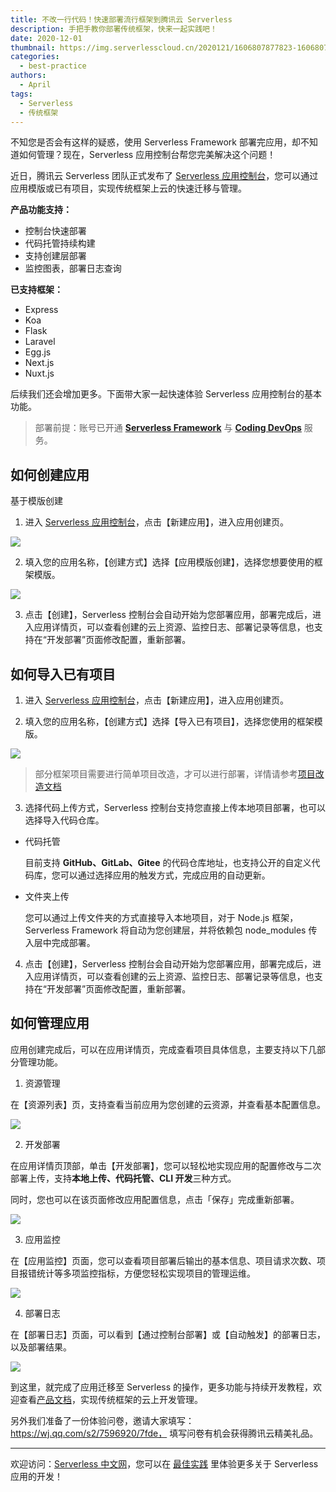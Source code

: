 ```yaml
---
title: 不改一行代码！快速部署流行框架到腾讯云 Serverless 
description: 手把手教你部署传统框架，快来一起实践吧！
date: 2020-12-01
thumbnail: https://img.serverlesscloud.cn/2020121/1606807877823-1606807107551-ssr%E5%89%AF%E6%9C%AC2.jpg
categories:
  - best-practice
authors:
  - April
tags:
  - Serverless
  - 传统框架
---
```


不知您是否会有这样的疑惑，使用 Serverless Framework 部署完应用，却不知道如何管理？现在，Serverless 应用控制台帮您完美解决这个问题！

近日，腾讯云 Serverless 团队正式发布了 [Serverless 应用控制台](https://console.cloud.tencent.com/ssr)，您可以通过应用模版或已有项目，实现传统框架上云的快速迁移与管理。

**产品功能支持：**

- 控制台快速部署
- 代码托管持续构建
- 支持创建层部署
- 监控图表，部署日志查询

**已支持框架：**

- Express
- Koa
- Flask
- Laravel
- Egg.js
- Next.js
- Nuxt.js

后续我们还会增加更多。下面带大家一起快速体验 Serverless 应用控制台的基本功能。

> 部署前提：账号已开通 **[Serverless Framework](https://console.cloud.tencent.com/sls)** 与 **[Coding DevOps](https://console.cloud.tencent.com/coding)** 服务。

## 如何创建应用

基于模版创建

1. 进入 [Serverless 应用控制台](https://console.cloud.tencent.com/ssr)，点击【新建应用】，进入应用创建页。

![](https://img.serverlesscloud.cn/20201130/1606743229153-1606141064704-%E5%B1%8F%E5%B9%95%E5%BF%AB%E7%85%A7%202020-11-22%2018.20.45.png)

2. 填入您的应用名称，【创建方式】选择【应用模版创建】，选择您想要使用的框架模版。

![](https://img.serverlesscloud.cn/20201130/1606743226373-1606141103195-%E5%B1%8F%E5%B9%95%E5%BF%AB%E7%85%A7%202020-11-22%2018.20.57.png)

3. 点击【创建】，Serverless 控制台会自动开始为您部署应用，部署完成后，进入应用详情页，可以查看创建的云上资源、监控日志、部署记录等信息，也支持在“开发部署”页面修改配置，重新部署。

## 如何导入已有项目

1. 进入 [Serverless 应用控制台](https://console.cloud.tencent.com/ssr)，点击【新建应用】，进入应用创建页。

2. 填入您的应用名称，【创建方式】选择【导入已有项目】，选择您使用的框架模版。

![](https://img.serverlesscloud.cn/20201130/1606743224496-1606141243194-%E5%B1%8F%E5%B9%95%E5%BF%AB%E7%85%A7%202020-11-23%2022.19.49.png)

> 部分框架项目需要进行简单项目改造，才可以进行部署，详情请参考[项目改造文档](https://cloud.tencent.com/document/product/1242/50319)

3. 选择代码上传方式，Serverless 控制台支持您直接上传本地项目部署，也可以选择导入代码仓库。

- 代码托管

  目前支持 **GitHub、GitLab、Gitee** 的代码仓库地址，也支持公开的自定义代码库，您可以通过选择应用的触发方式，完成应用的自动更新。

- 文件夹上传

  您可以通过上传文件夹的方式直接导入本地项目，对于 Node.js 框架，Serverless Framework 将自动为您创建层，并将依赖包 node_modules 传入层中完成部署。

4. 点击【创建】，Serverless 控制台会自动开始为您部署应用，部署完成后，进入应用详情页，可以查看创建的云上资源、监控日志、部署记录等信息，也支持在“开发部署”页面修改配置，重新部署。

## 如何管理应用

应用创建完成后，可以在应用详情页，完成查看项目具体信息，主要支持以下几部分管理功能。

1. 资源管理

在【资源列表】页，支持查看当前应用为您创建的云资源，并查看基本配置信息。

![](https://img.serverlesscloud.cn/2020121/1606808273465-b55916d9b944ce1281e5530c1db54115.png)

2. 开发部署

在应用详情页顶部，单击【开发部署】，您可以轻松地实现应用的配置修改与二次部署上传，支持**本地上传、代码托管、CLI 开发**三种方式。

同时，您也可以在该页面修改应用配置信息，点击「保存」完成重新部署。

![](https://img.serverlesscloud.cn/20201130/1606743405067-5b727ac0d6715f339574e37d3580ac89.png)

3. 应用监控

在【应用监控】页面，您可以查看项目部署后输出的基本信息、项目请求次数、项目报错统计等多项监控指标，方便您轻松实现项目的管理运维。

![](<https://img.serverlesscloud.cn/20201130/1606743218604-1606384460049-%E5%B1%8F%E5%B9%95%E5%BF%AB%E7%85%A7%202020-11-26%2016.22.43.png>)

4. 部署日志

在【部署日志】页面，可以看到【通过控制台部署】或【自动触发】的部署日志，以及部署结果。

![](https://img.serverlesscloud.cn/20201130/1606743221297-1606143280152-%E5%B1%8F%E5%B9%95%E5%BF%AB%E7%85%A7%202020-11-23%2022.53.44.png)

到这里，就完成了应用迁移至 Serverless 的操作，更多功能与持续开发教程，欢迎查看[产品文档](https://cloud.tencent.com/document/product/1242/45418)，实现传统框架的云上开发管理。

另外我们准备了一份体验问卷，邀请大家填写：https://wj.qq.com/s2/7596920/7fde， 填写问卷有机会获得腾讯云精美礼品。

---

欢迎访问：[Serverless 中文网](https://serverlesscloud.cn/)，您可以在 [最佳实践](https://serverlesscloud.cn/best-practice) 里体验更多关于 Serverless 应用的开发！